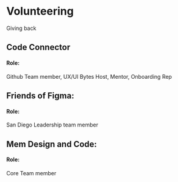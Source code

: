 
# Volunteering

Giving back

## Code Connector

#### Role: 
Github Team member, UX/UI Bytes Host, Mentor, Onboarding Rep

## Friends of Figma:

#### Role: 
San Diego Leadership team member

## Mem Design and Code:

#### Role: 
Core Team member

